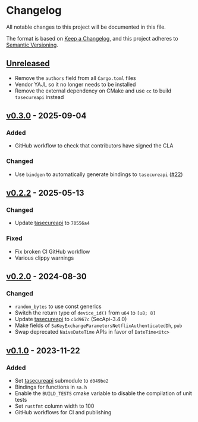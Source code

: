 # Changelog

All notable changes to this project will be documented in this file.

The format is based on [Keep a Changelog](https://keepachangelog.com/en/1.1.0/),
and this project adheres to [Semantic Versioning](https://semver.org/spec/v2.0.0.html).

## [Unreleased][]

- Remove the `authors` field from all `Cargo.toml` files
- Vendor YAJL so it no longer needs to be installed
- Remove the external dependency on CMake and use `cc` to build `tasecureapi`
  instead

## [v0.3.0][] - 2025-09-04

### Added

- GitHub workflow to check that contributors have signed the CLA

### Changed

- Use `bindgen` to automatically generate bindings to `tasecureapi`
  ([#22](https://github.com/rdkcentral/secapi-rust/issues/22))

## [v0.2.2][] - 2025-05-13

### Changed

- Update
  [tasecureapi](https://github.com/rdkcentral/tasecureapi/tree/70556a4c156cdcc18248eb56a7544e47e21636bf)
  to `70556a4`

### Fixed

- Fix broken CI GitHub workflow
- Various clippy warnings

## [v0.2.0][] - 2024-08-30

### Changed

- `random_bytes` to use const generics
- Switch the return type of `device_id()` from `u64` to `[u8; 8]`
- Update
  [tasecureapi](https://github.com/rdkcentral/tasecureapi/tree/c1d967c85a36f36c4baa02b1b61ce6ef35fdb6f0)
  to `c1d967c` (SecApi-3.4.0)
- Make fields of `SaKeyExchangeParametersNetflixAuthenticatedDh`, `pub`
- Swap deprecated `NaiveDateTime` APIs in favor of `DateTime<Utc>`

## [v0.1.0][] - 2023-11-22

### Added

- Set
  [tasecureapi](https://github.com/rdkcentral/tasecureapi/tree/d049be2cc95ab0732846426086f291246e1f5ed9)
  submodule to `d049be2`
- Bindings for functions in `sa.h`
- Enable the `BUILD_TESTS` cmake variable to disable the compilation of unit
  tests
- Set `rustfmt` column width to 100
- GitHub workflows for CI and publishing

[unreleased]: https://github.com/rdkcentral/secapi-rust/compare/v0.3.0...HEAD
[v0.3.0]: https://github.com/rdkcentral/secapi-rust/compare/v0.2.2...v0.3.0
[v0.2.2]: https://github.com/rdkcentral/secapi-rust/compare/v0.2.0...v0.2.2
[v0.2.0]: https://github.com/rdkcentral/secapi-rust/compare/v0.1.0...v0.2.0
[v0.1.0]: https://github.com/rdkcentral/secapi-rust/releases/tag/v0.1.0
